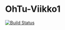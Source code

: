 # OhTu-Viikko1

[![Build Status](https://travis-ci.org/luhtalam/OhTu-Viikko1.svg?branch=master)](https://travis-ci.org/luhtalam/OhTu-Viikko1)
